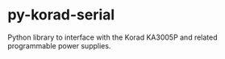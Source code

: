 # py-korad-serial
Python library to interface with the Korad KA3005P and related programmable power supplies. 

